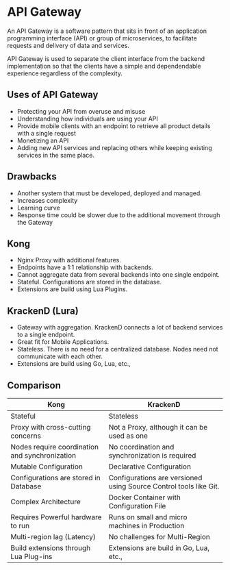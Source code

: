 # API Gateway
An API Gateway is a software pattern that sits in front of an application programming interface (API) or group of microservices, to facilitate requests and delivery of data and services. 

API Gateway is used to separate the client interface from the backend implementation so that the clients have a simple and dependendable experience regardless of the complexity.

## Uses of API Gateway
- Protecting your API from overuse and misuse
- Understanding how individuals are using your API
- Provide mobile clients with an endpoint to retrieve all product details with a single request
- Monetizing an API
- Adding new API services and replacing others while keeping existing services in the same place. 

## Drawbacks
- Another system that must be developed, deployed and managed. 
- Increases complexity
- Learning curve
- Response time could be slower due to the additional movement through the Gateway

## Kong
- Nginx Proxy with additional features.
- Endpoints have a 1:1 relationship with backends.
- Cannot aggregate data from several backends into one single endpoint. 
- Stateful. Configurations are stored in the database. 
- Extensions are build using Lua Plugins.

## KrackenD (Lura)
- Gateway with aggregation. KrackenD connects a lot of backend services to a single endpoint.
- Great fit for Mobile Applications.
- Stateless. There is no need for a centralized database. Nodes need not communicate with each other.
- Extensions are build using Go, Lua, etc., 

## Comparison

| Kong  | KrackenD  |
| ------------ | ------------ |
|   Stateful |Stateless |
|   Proxy with cross-cutting concerns|Not a Proxy, although it can be used as one   |
|   Nodes require coordination and synchronization|No coordination and synchronization is required   |
|   Mutable Configuration| Declarative Configuration   |
|   Configurations are stored in Database| Configurations are versioned using Source Control tools like Git.  |
|   Complex Architecture | Docker Container with Configuration File  |
|   Requires Powerful hardware to run| Runs on small and micro machines in Production  |
|   Multi-region lag (Latency)| No challenges for Multi-Region  |
|   Build extensions through Lua Plug-ins| Extensions are build in Go, Lua, etc.,  |


